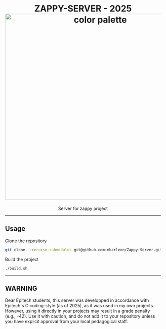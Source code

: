 <h1 align="center">
  ZAPPY-SERVER - 2025<br>
  <img src="https://raw.githubusercontent.com/catppuccin/catppuccin/main/assets/palette/macchiato.png" width="600px" alt="color palette"/>
  <br>
</h1>

<p align="center">
  Server for zappy project<br>
</p>

---

## Usage

Clone the repository

```bash
git clone --recurse-submodules git@github.com:mbarleon/Zappy-Server.git
```

Build the project

```bash
./build.sh
```

---

## WARNING

Dear Epitech students, this server was developped in accordance with Epitech's C coding-style (as of 2025), as it was used in my own projects. However, using it directly in your projects may result in a grade penalty (e.g., -42). Use it with caution, and do not add it to your repository unless you have explicit approval from your local pedagogical staff.
